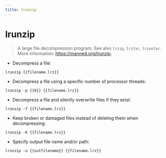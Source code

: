 ```yaml
---
title: lrunzip
---
```

# lrunzip

> A large file decompression program.
> See also `lrzip`, `lrztar`, `lrzuntar`.
> More information: <https://manned.org/lrunzip>.

- Decompress a file:

`lrunzip {{filename.lrz}}`

- Decompress a file using a specific number of processor threads:

`lrunzip -p {{8}} {{filename.lrz}}`

- Decompress a file and silently overwrite files if they exist:

`lrunzip -f {{filename.lrz}}`

- Keep broken or damaged files instead of deleting them when decompressing:

`lrunzip -K {{filename.lrz}}`

- Specify output file name and/or path:

`lrunzip -o {{outfilename}} {{filename.lrz}}`
